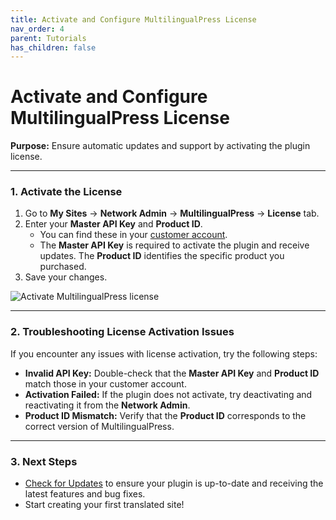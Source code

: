 ```yaml
---
title: Activate and Configure MultilingualPress License
nav_order: 4
parent: Tutorials
has_children: false
---
```

# Activate and Configure MultilingualPress License

**Purpose:** Ensure automatic updates and support by activating the plugin license.

---

### 1. Activate the License

1. Go to **My Sites** → **Network Admin** → **MultilingualPress** → **License** tab.
2. Enter your **Master API Key** and **Product ID**.
   - You can find these in your [customer account](https://multilingualpress.org/my-account/).
   - The **Master API Key** is required to activate the plugin and receive updates. The **Product ID** identifies the specific product you purchased.
3. Save your changes.

![Activate MultilingualPress license](https://multilingualpress.org/wp-content/uploads/sites/12/2018/07/MultilingualPress-license-activate.png)

---

### 2. Troubleshooting License Activation Issues

If you encounter any issues with license activation, try the following steps:

- **Invalid API Key:** Double-check that the **Master API Key** and **Product ID** match those in your customer account.
- **Activation Failed:** If the plugin does not activate, try deactivating and reactivating it from the **Network Admin**.
- **Product ID Mismatch:** Verify that the **Product ID** corresponds to the correct version of MultilingualPress.

---

### 3. Next Steps

- [Check for Updates](#) to ensure your plugin is up-to-date and receiving the latest features and bug fixes.
- Start creating your first translated site!
